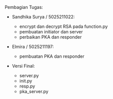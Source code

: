 Pembagian Tugas:
 - Sandhika Surya / 5025211022:
    - encrypt dan decrypt RSA pada function.py
    - pembuatan initiator dan server
    - perbaikan PKA dan responder

 - Elmira / 5025211197:
    - pembuatan PKA dan responder

 - Versi Final:
    - server.py
    - init.py
    - resp.py
    - pka_server.py
